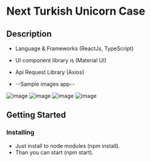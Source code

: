 # Next Turkish Unicorn Case 

## Description

* Language & Frameworks (ReactJs, TypeScript)
* UI component library is (Material UI)
* Api Request Library (Axios)

* --Sample images app--

  
![image](https://github.com/Sinancay/testcase_unicorn/assets/6921402/c4fa74ac-ec65-419e-bc3d-67ab7120d0b2)
![image](https://github.com/Sinancay/testcase_unicorn/assets/6921402/32d0e5ac-47e7-4888-9c62-0074b66f7208)
![image](https://github.com/Sinancay/testcase_unicorn/assets/6921402/ca291f98-11b6-4744-a39a-5c59033e13ac)
![image](https://github.com/Sinancay/testcase_unicorn/assets/6921402/74e23158-0e6b-4a05-bcd0-7aa72c5fe976)






## Getting Started

### Installing

* Just install to node modules (npm install).
* Than you can start (npm start).

